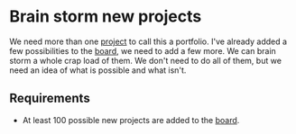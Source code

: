 
# Brain storm new projects

We need more than one [project](../project.md) to call this a portfolio. I've already added a few possibilities to the [board](../board.md), we need to add a few more. We can brain storm a whole crap load of them. We don't need to do all of them, but we need an idea of what is possible and what isn't.

## Requirements

- At least 100 possible new projects are added to the [board](../board.md).

